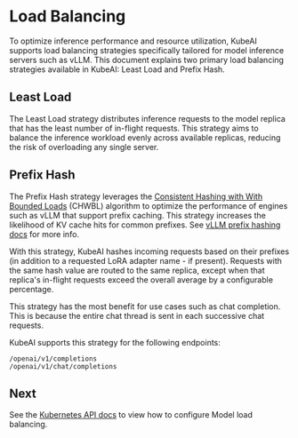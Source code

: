 # Load Balancing

To optimize inference performance and resource utilization, KubeAI supports load balancing strategies specifically tailored for model inference servers such as vLLM. This document explains two primary load balancing strategies available in KubeAI: Least Load and Prefix Hash.

## Least Load

The Least Load strategy distributes inference requests to the model replica that has the least number of in-flight requests. This strategy aims to balance the inference workload evenly across available replicas, reducing the risk of overloading any single server.

## Prefix Hash

The Prefix Hash strategy leverages the <a target="_blank" href="https://research.google/blog/consistent-hashing-with-bounded-loads/">Consistent Hashing with With Bounded Loads</a> (CHWBL) algorithm to optimize the performance of engines such as vLLM that support prefix caching. This strategy increases the likelihood of KV cache hits for common prefixes. See <a target="_blank" href="https://docs.vllm.ai/en/latest/automatic_prefix_caching/apc.html">vLLM prefix hashing docs</a> for more info.

With this strategy, KubeAI hashes incoming requests based on their prefixes (in addition to a requested LoRA adapter name - if present). Requests with the same hash value are routed to the same replica, except when that replica's in-flight requests exceed the overall average by a configurable percentage.

This strategy has the most benefit for use cases such as chat completion. This is because the entire chat thread is sent in each successive chat requests.

KubeAI supports this strategy for the following endpoints:

```
/openai/v1/completions
/openai/v1/chat/completions
```

## Next

See the [Kubernetes API docs](../reference/kubernetes-api.md) to view how to configure Model load balancing.